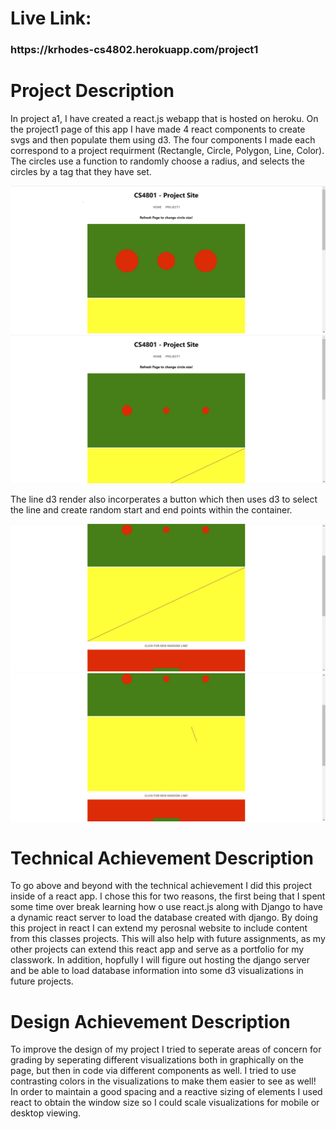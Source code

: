 <h1>Live Link: </h1><h3><Link>https://krhodes-cs4802.herokuapp.com/project1</Link></h3>

<h1>Project Description</h1>

In project a1, I have created a react.js webapp that is hosted on heroku. On the project1 
page of this app I have made 4 react components to create svgs and then populate them using 
d3. The four components I made each correspond to a project requirment (Rectangle, Circle, 
Polygon, Line, Color). The circles use a function to randomly choose a radius, and selects 
the circles by a tag that they have set. 

![CircleRender1](images/Circle1.PNG)
![CircleRender2](images/Circle2.PNG)

The line d3 render also incorperates a button which then uses d3 to select the line and create 
random start and end points within the container.

![LineRender1](images/LineRender1.PNG)
![LineRender2](images/LineRender2.PNG)


<h1>Technical Achievement Description</h1>
To go above and beyond with the technical achievement I did this project inside of a react app.
I chose this for two reasons, the first being that I spent some time over break learning how
o use react.js along with Django to have a dynamic react server to load the database created with 
django. By doing this project in react I can extend my perosnal website to include content from this
classes projects. This will also help with future assignments, as my other projects can extend this 
react app and serve as a portfolio for my classwork. In addition, hopfully I will figure out hosting 
the django server and be able to load database information into some d3 visualizations in future projects.

<h1>Design Achievement Description</h1>
To improve the design of my project I tried to seperate areas of concern for grading by seperating different
visualizations both in graphically on the page, but then in code via different components as well. I tried to
use contrasting colors in the visualizations to make them easier to see as well! In order to maintain a good 
spacing and a reactive sizing of elements I used react to obtain the window size so I could scale visualizations
for mobile or desktop viewing.

